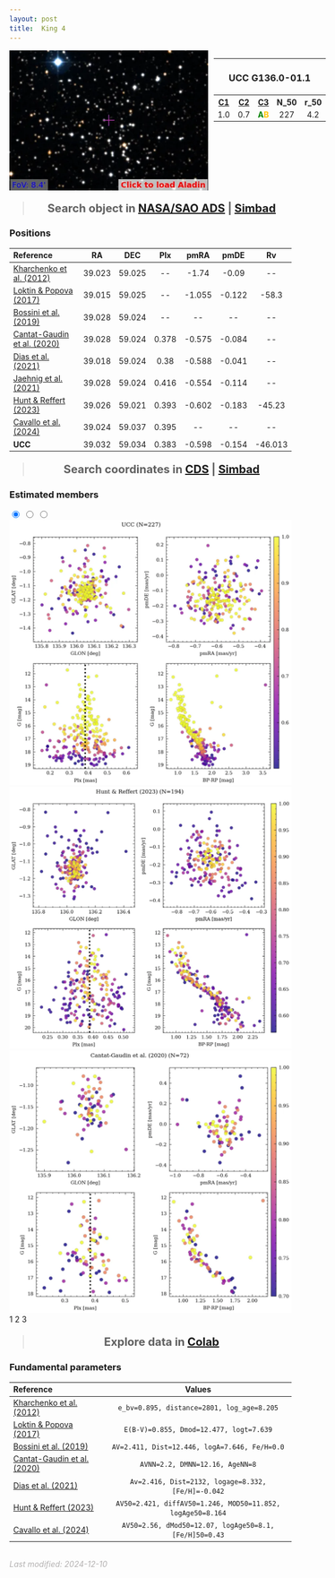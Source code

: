 ```yaml
---
layout: post
title:  King 4
---
```

<div style="display: flex; justify-content: space-between; width:720px;height:250px">
<div style="text-align: center;">
<!-- WEBP image -->
<img id="myImage" src="https://raw.githubusercontent.com/ucc23/Q2N/main/plots/king4_aladin.webp" alt="Clickable Image" style="width:355px;height:250px; cursor: pointer;">

<!-- Div to contain Aladin Lite viewer -->
<div id="aladin-lite-div" style="width:355px;height:250px;display:none;"></div>

<!-- Aladin Lite script (will be loaded after the image is clicked) -->
<script type="text/javascript">
// Function to load Aladin Lite after image click and hide the image
function loadAladinLiteAndHideImage() {
    // Dynamically load the Aladin Lite script
    let aladinScript = document.createElement('script');
    aladinScript.src = "https://aladin.cds.unistra.fr/AladinLite/api/v3/latest/aladin.js";
    aladinScript.charset = "utf-8";
    aladinScript.onload = function () {
        A.init.then(() => {
            let aladin = A.aladin('#aladin-lite-div', {survey:"P/DSS2/color", fov:0.14, target: "39.032 59.034"});
            // Remove the image
            document.getElementById('myImage').remove();
            // Hide the image
            //document.getElementById('myImage').style.visibility = "hidden";
            // Show the Aladin Lite viewer
            document.getElementById('aladin-lite-div').style.display = 'block';
        });
     };
    document.head.appendChild(aladinScript);
}
// Event listener for image click
document.getElementById('myImage').addEventListener('click', loadAladinLiteAndHideImage);
</script>
</div>
<!-- Left block -->

<table style="text-align: center; width:355px;height:250px;">
  <!-- Row 1 (title) -->
  <tr>
    <td colspan="5"><h3>UCC G136.0-01.1</h3></td>
  </tr>
  <!-- Row 2 -->
  <tr>
    <th><a href="https://ucc.ar/faq#what-are-the-c1-c2-and-c3-parameters" title="Photometric class">C1</a></th>
    <th><a href="https://ucc.ar/faq#what-are-the-c1-c2-and-c3-parameters" title="Density class">C2</a></th>
    <th><a href="https://ucc.ar/faq#what-are-the-c1-c2-and-c3-parameters" title="Combined class">C3</a></th>
    <th><div title="Stars with membership probability >50%">N_50</div></th>
    <th><div title="Radius that contains half the members [arcmin]">r_50</div></th>
  </tr>
  <!-- Row 3 -->
  <tr>
    <td>1.0</td>
    <td>0.7</td>
    <td><span style="color: green; font-weight: bold;">A</span><span style="color: #FFC300; font-weight: bold;">B</span></td>
    <td>227</td>
    <td>4.2</td>
  </tr>
</table>
</div>

> <p style="text-align:center; font-weight: bold; font-size:20px">Search object in <a data-umami-event="nasa_search" href="https://ui.adsabs.harvard.edu/search/q=%20collection%3Aastronomy%20body%3A%22King%204%22&sort=date%20desc%2C%20bibcode%20desc&p_=0" target="_blank">NASA/SAO ADS</a> | <a data-umami-event="simbad_search" href="https://simbad.cds.unistra.fr/simbad/sim-id-refs?Ident=king4" target="_blank">Simbad</a></p>


### Positions

| Reference    | RA    | DEC   | Plx  | pmRA  | pmDE   |  Rv  |
| :---         | :---: | :---: | :---: | :---: | :---: | :---: |
|[Kharchenko et al. (2012)](https://ui.adsabs.harvard.edu/abs/2012A%26A...543A.156K) | 39.023 | 59.025 | -- | -1.74 | -0.09 | -- |
|[Loktin & Popova (2017)](https://ui.adsabs.harvard.edu/abs/2017AstBu..72..257L) | 39.015 | 59.025 | -- | -1.055 | -0.122 | -58.3 |
|[Bossini et al. (2019)](https://ui.adsabs.harvard.edu/abs/2019A%26A...623A.108B) | 39.028 | 59.024 | -- | -- | -- | -- |
|[Cantat-Gaudin et al. (2020)](https://ui.adsabs.harvard.edu/abs/2020A%26A...640A...1C) | 39.028 | 59.024 | 0.378 | -0.575 | -0.084 | -- |
|[Dias et al. (2021)](https://ui.adsabs.harvard.edu/abs/2021MNRAS.504..356D) | 39.018 | 59.024 | 0.38 | -0.588 | -0.041 | -- |
|[Jaehnig et al. (2021)](https://ui.adsabs.harvard.edu/abs/2021ApJ...923..129J) | 39.028 | 59.024 | 0.416 | -0.554 | -0.114 | -- |
|[Hunt & Reffert (2023)](https://ui.adsabs.harvard.edu/abs/2023A%26A...673A.114H) | 39.026 | 59.021 | 0.393 | -0.602 | -0.183 | -45.23 |
|[Cavallo et al. (2024)](https://ui.adsabs.harvard.edu/abs/2024AJ....167...12C) | 39.024 | 59.037 | 0.395 | -- | -- | -- |
| **UCC** |39.032 | 59.034 | 0.383 | -0.598 | -0.154 | -46.013 |

> <p style="text-align:center; font-weight: bold; font-size:20px">Search coordinates in <a data-umami-event="cds_coord_search" href="https://cdsportal.u-strasbg.fr/?target=39.032,+59.034" target="_blank">CDS</a> | <a data-umami-event="simbad_coord_search" href="https://simbad.cds.unistra.fr/mobile/object_list.html?coord=39.032%2059.034&output=json&radius=5&userEntry=king4" target="_blank">Simbad</a></p>

### Estimated members

<div class="carousel">
<input type="radio" name="radio-btn" id="slide1" checked>
<input type="radio" name="radio-btn" id="slide2">
<input type="radio" name="radio-btn" id="slide3">
<div class="slides">
<div class="slide">
<a href="https://raw.githubusercontent.com/ucc23/Q2N/main/plots/king4.webp" target="_blank">
<img src="https://raw.githubusercontent.com/ucc23/Q2N/main/plots/king4.webp" alt="King 4 UCC">
</a>
</div>
<div class="slide">
<a href="https://raw.githubusercontent.com/ucc23/Q2N/main/plots/king4_HUNT23.webp" target="_blank">
<img src="https://raw.githubusercontent.com/ucc23/Q2N/main/plots/king4_HUNT23.webp" alt="King 4 HUNT23">
</a>
</div>
<div class="slide">
<a href="https://raw.githubusercontent.com/ucc23/Q2N/main/plots/king4_CANTAT20.webp" target="_blank">
<img src="https://raw.githubusercontent.com/ucc23/Q2N/main/plots/king4_CANTAT20.webp" alt="King 4 CANTAT20">
</a>
</div>
</div>
<div class="indicators">
<label for="slide1">1</label>
<label for="slide2">2</label>
<label for="slide3">3</label>
</div>
</div>


> <p style="text-align:center; font-weight: bold; font-size:20px">Explore data in <a data-umami-event="colab" href="https://colab.research.google.com/github/ucc23/ucc/blob/main/assets/notebook.ipynb" target="_blank">Colab</a></p>


### Fundamental parameters

| Reference |  Values |
| :---         |     :---:      |
| [Kharchenko et al. (2012)](https://ui.adsabs.harvard.edu/abs/2012A%26A...543A.156K) | `e_bv=0.895, distance=2801, log_age=8.205` |
| [Loktin & Popova (2017)](https://ui.adsabs.harvard.edu/abs/2017AstBu..72..257L) | `E(B-V)=0.855, Dmod=12.477, logt=7.639` |
| [Bossini et al. (2019)](https://ui.adsabs.harvard.edu/abs/2019A%26A...623A.108B) | `AV=2.411, Dist=12.446, logA=7.646, Fe/H=0.0` |
| [Cantat-Gaudin et al. (2020)](https://ui.adsabs.harvard.edu/abs/2020A%26A...640A...1C) | `AVNN=2.2, DMNN=12.16, AgeNN=8` |
| [Dias et al. (2021)](https://ui.adsabs.harvard.edu/abs/2021MNRAS.504..356D) | `Av=2.416, Dist=2132, logage=8.332, [Fe/H]=-0.042` |
| [Hunt & Reffert (2023)](https://ui.adsabs.harvard.edu/abs/2023A%26A...673A.114H) | `AV50=2.421, diffAV50=1.246, MOD50=11.852, logAge50=8.164` |
| [Cavallo et al. (2024)](https://ui.adsabs.harvard.edu/abs/2024AJ....167...12C) | `AV50=2.56, dMod50=12.07, logAge50=8.1, [Fe/H]50=0.43` |

<br>
<font color="b3b1b1"><i>Last modified: 2024-12-10</i></font>

